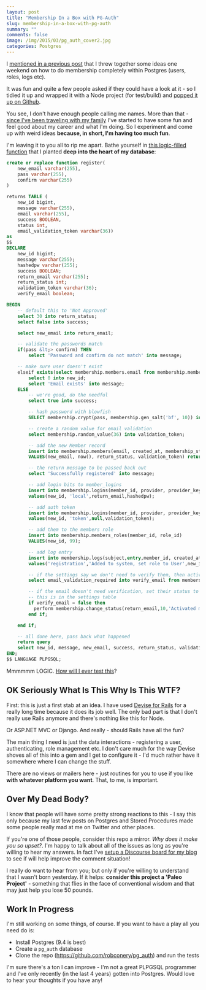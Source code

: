 ```yaml
---
layout: post
title: "Membership In a Box with PG-Auth"
slug: membership-in-a-box-with-pg-auth
summary: ""
comments: false
image: /img/2015/03/pg_auth_cover2.jpg
categories: Postgres
---
```


I [mentioned in a previous post](http://rob.conery.io/2015/02/21/its-time-to-get-over-that-stored-procedure-aversion-you-have/) that I threw together some ideas one weekend on how to do membership completely within Postgres (users, roles, logs etc).

It was fun and quite a few people asked if they could have a look at it - so I tidied it up and wrapped it with a Node project (for test/build) and [popped it up on Github](https://github.com/robconery/pg-auth).

You see, I don't have enough people calling me names. More than that - [since I've been traveling with my family](http://rob.conery.io/2014/09/18/being-a-nomad-for-a-year/) I've started to have some fun and feel good about my career and what I'm doing. So I experiment and come up with weird ideas **because, in short, I'm having too much fun**.

I'm leaving it to you all to rip me apart. Bathe yourself in [this logic-filled function](https://github.com/robconery/pg-auth/blob/master/build/src/functions/register.sql) that I planted **deep into the heart of my database**:

```sql
create or replace function register(
    new_email varchar(255),
    pass varchar(255),
    confirm varchar(255)
)

returns TABLE (
    new_id bigint,
    message varchar(255),
    email varchar(255),
    success BOOLEAN,
    status int,
    email_validation_token varchar(36))  
as
$$
DECLARE
    new_id bigint;
    message varchar(255);
    hashedpw varchar(255);
    success BOOLEAN;
    return_email varchar(255);
    return_status int;
    validation_token varchar(36);
    verify_email boolean;

BEGIN
    -- default this to 'Not Approved'
    select 30 into return_status;
    select false into success;

    select new_email into return_email;

    -- validate the passwords match
    if(pass &lt;> confirm) THEN
        select 'Password and confirm do not match' into message;

    -- make sure user doesn't exist
    elseif exists(select membership.members.email from membership.members where membership.members.email=return_email)  then
        select 0 into new_id;
        select 'Email exists' into message;
    ELSE
        -- we're good, do the needful
        select true into success;

        -- hash password with blowfish
        SELECT membership.crypt(pass, membership.gen_salt('bf', 10)) into hashedpw;

        -- create a random value for email validation
        select membership.random_value(36) into validation_token;

        -- add the new Member record
        insert into membership.members(email, created_at, membership_status_id,email_validation_token)
        VALUES(new_email, now(), return_status, validation_token) returning id into new_id;

        -- the return message to be passed back out
        select 'Successfully registered' into message;

        -- add login bits to member_logins
        insert into membership.logins(member_id, provider, provider_key, provider_token)
        values(new_id, 'local',return_email,hashedpw);

        -- add auth token
        insert into membership.logins(member_id, provider, provider_key, provider_token)
        values(new_id, 'token',null,validation_token);

        -- add them to the members role
        insert into membership.members_roles(member_id, role_id)
        VALUES(new_id, 99);

        -- add log entry
        insert into membership.logs(subject,entry,member_id, created_at)
        values('registration','Added to system, set role to User',new_id,now());

        -- if the settings say we don't need to verify them, then activate now
        select email_validation_required into verify_email from membership.settings limit 1;

        -- if the email doesn't need verification, set their status to active
        -- this is in the settings table
        if verify_email = false then
          perform membership.change_status(return_email,10,'Activated member during registration');
        end if;

    end if;

    -- all done here, pass back what happened
    return query
    select new_id, message, new_email, success, return_status, validation_token;
END;
$$ LANGUAGE PLPGSQL;
```

Mmmmmm LOGIC. [How will I ever test this](https://github.com/robconery/pg-auth/blob/master/test/registration_spec.js)?

## OK Seriously What Is This Why Is This WTF?

First: this is just a first stab at an idea. I have used [Devise for Rails](https://github.com/plataformatec/devise) for a really long time because it does its job well. The only bad part is that I don't really use Rails anymore and there's nothing like this for Node.

Or ASP.NET MVC or Django. And really - should Rails have all the fun?

The main thing I need is just the data interactions - registering a user, authenticating, role management etc. I don't care much for the way Devise shoves all of this into a gem and I get to configure it - I'd much rather have it somewhere where I can change the stuff.

There are no views or mailers here - just routines for you to use if you like **with whatever platform you want**. That, to me, is important.

## Over My Dead Body?

I know that people will have some pretty strong reactions to this - I say this only because my last few posts on Postgres and Stored Procedures made some people really mad at me on Twitter and other places.

If you're one of those people, consider this repo a mirror. *Why does it make you so upset?*. I'm happy to talk about all of the issues as long as you're willing to hear my answers. In fact I've [setup a Discourse board for my blog](http://discourse.conery.io) to see if will help improve the comment situation!

I really do want to hear from you; but only if you're willing to understand that I wasn't born yesterday. If it helps: **consider this project a 'Paleo Project'** - something that flies in the face of conventional wisdom and that may just help you lose 50 pounds.

## Work In Progress

I'm still working on some things, of course. If you want to have a play all you need do is:

 - Install Postgres (9.4 is best)
 - Create a `pg_auth` database
 - Clone the repo (https://github.com/robconery/pg_auth) and run the tests

I'm sure there's a ton I can improve - I'm not a great PLPGSQL programmer and I've only recently (in the last 4 years) gotten into Postgres. Would love to hear your thoughts if you have any!
